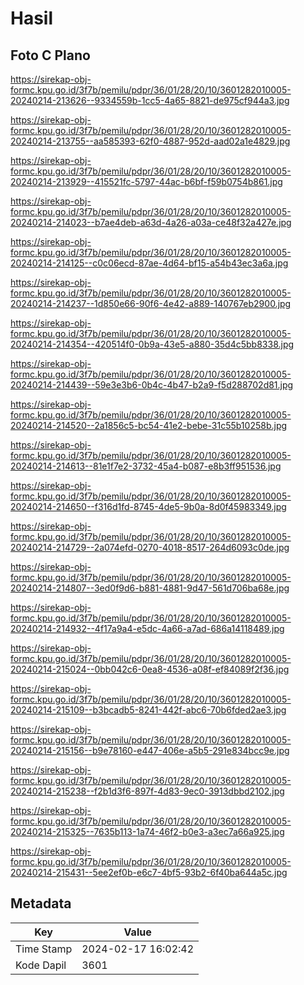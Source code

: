 # Hasil

## Foto C Plano

https://sirekap-obj-formc.kpu.go.id/3f7b/pemilu/pdpr/36/01/28/20/10/3601282010005-20240214-213626--9334559b-1cc5-4a65-8821-de975cf944a3.jpg

https://sirekap-obj-formc.kpu.go.id/3f7b/pemilu/pdpr/36/01/28/20/10/3601282010005-20240214-213755--aa585393-62f0-4887-952d-aad02a1e4829.jpg

https://sirekap-obj-formc.kpu.go.id/3f7b/pemilu/pdpr/36/01/28/20/10/3601282010005-20240214-213929--415521fc-5797-44ac-b6bf-f59b0754b861.jpg

https://sirekap-obj-formc.kpu.go.id/3f7b/pemilu/pdpr/36/01/28/20/10/3601282010005-20240214-214023--b7ae4deb-a63d-4a26-a03a-ce48f32a427e.jpg

https://sirekap-obj-formc.kpu.go.id/3f7b/pemilu/pdpr/36/01/28/20/10/3601282010005-20240214-214125--c0c06ecd-87ae-4d64-bf15-a54b43ec3a6a.jpg

https://sirekap-obj-formc.kpu.go.id/3f7b/pemilu/pdpr/36/01/28/20/10/3601282010005-20240214-214237--1d850e66-90f6-4e42-a889-140767eb2900.jpg

https://sirekap-obj-formc.kpu.go.id/3f7b/pemilu/pdpr/36/01/28/20/10/3601282010005-20240214-214354--420514f0-0b9a-43e5-a880-35d4c5bb8338.jpg

https://sirekap-obj-formc.kpu.go.id/3f7b/pemilu/pdpr/36/01/28/20/10/3601282010005-20240214-214439--59e3e3b6-0b4c-4b47-b2a9-f5d288702d81.jpg

https://sirekap-obj-formc.kpu.go.id/3f7b/pemilu/pdpr/36/01/28/20/10/3601282010005-20240214-214520--2a1856c5-bc54-41e2-bebe-31c55b10258b.jpg

https://sirekap-obj-formc.kpu.go.id/3f7b/pemilu/pdpr/36/01/28/20/10/3601282010005-20240214-214613--81e1f7e2-3732-45a4-b087-e8b3ff951536.jpg

https://sirekap-obj-formc.kpu.go.id/3f7b/pemilu/pdpr/36/01/28/20/10/3601282010005-20240214-214650--f316d1fd-8745-4de5-9b0a-8d0f45983349.jpg

https://sirekap-obj-formc.kpu.go.id/3f7b/pemilu/pdpr/36/01/28/20/10/3601282010005-20240214-214729--2a074efd-0270-4018-8517-264d6093c0de.jpg

https://sirekap-obj-formc.kpu.go.id/3f7b/pemilu/pdpr/36/01/28/20/10/3601282010005-20240214-214807--3ed0f9d6-b881-4881-9d47-561d706ba68e.jpg

https://sirekap-obj-formc.kpu.go.id/3f7b/pemilu/pdpr/36/01/28/20/10/3601282010005-20240214-214932--4f17a9a4-e5dc-4a66-a7ad-686a14118489.jpg

https://sirekap-obj-formc.kpu.go.id/3f7b/pemilu/pdpr/36/01/28/20/10/3601282010005-20240214-215024--0bb042c6-0ea8-4536-a08f-ef84089f2f36.jpg

https://sirekap-obj-formc.kpu.go.id/3f7b/pemilu/pdpr/36/01/28/20/10/3601282010005-20240214-215109--b3bcadb5-8241-442f-abc6-70b6fded2ae3.jpg

https://sirekap-obj-formc.kpu.go.id/3f7b/pemilu/pdpr/36/01/28/20/10/3601282010005-20240214-215156--b9e78160-e447-406e-a5b5-291e834bcc9e.jpg

https://sirekap-obj-formc.kpu.go.id/3f7b/pemilu/pdpr/36/01/28/20/10/3601282010005-20240214-215238--f2b1d3f6-897f-4d83-9ec0-3913dbbd2102.jpg

https://sirekap-obj-formc.kpu.go.id/3f7b/pemilu/pdpr/36/01/28/20/10/3601282010005-20240214-215325--7635b113-1a74-46f2-b0e3-a3ec7a66a925.jpg

https://sirekap-obj-formc.kpu.go.id/3f7b/pemilu/pdpr/36/01/28/20/10/3601282010005-20240214-215431--5ee2ef0b-e6c7-4bf5-93b2-6f40ba644a5c.jpg


## Metadata

| Key        | Value               |
| ---------- | ------------------- |
| Time Stamp | 2024-02-17 16:02:42 |
| Kode Dapil | 3601                |




